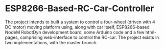 # ESP8266-Based-RC-Car-Controller
The project intends to built a system to control a four-wheel (driven with 4 DC motor) moving platform using, along with car itself, ESP8266-based NodeM RobotDyn development board, some Arduino code and a few html-pages, comprising web-interface to control the RC-car. The project exists in two implementations, with the master brunch 
